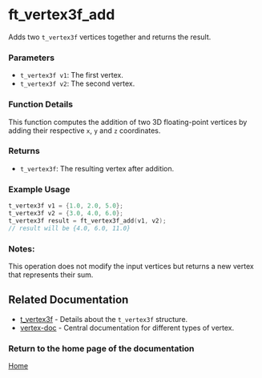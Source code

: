 # ft_vertex3f_add
Adds two `t_vertex3f` vertices together and returns the result.

### Parameters
- `t_vertex3f v1`: The first vertex.
- `t_vertex3f v2`: The second vertex.

### Function Details
This function computes the addition of two 3D floating-point vertices by adding their respective `x`, `y` and `z` coordinates.

### Returns
- `t_vertex3f`: The resulting vertex after addition.

### Example Usage
```c
t_vertex3f v1 = {1.0, 2.0, 5.0};
t_vertex3f v2 = {3.0, 4.0, 6.0};
t_vertex3f result = ft_vertex3f_add(v1, v2);
// result will be {4.0, 6.0, 11.0}
```

### Notes:
This operation does not modify the input vertices but returns a new vertex that represents their sum.

## Related Documentation
- [t_vertex3f](./t_vertex3f.md) - Details about the `t_vertex3f` structure.
- [vertex-doc](../vertex-doc.md) - Central documentation for different types of vertex.

### Return to the home page of the documentation
[Home](../../home.md)